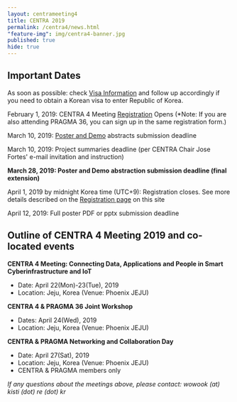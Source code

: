 ```yaml
---
layout: centrameeting4
title: CENTRA 2019
permalink: /centra4/news.html
"feature-img": img/centra4-banner.jpg
published: true
hide: true
---
```

  
## Important Dates

As soon as possible: check [Visa Information](http://www.globalcentra.org/centra4/visainfo.html) and follow up accordingly if you need to obtain a Korean visa to enter Republic of Korea.  

February 1, 2019: CENTRA 4 Meeting [Registration](http://www.globalcentra.org/centra4/registration.html) Opens (*Note: If you are also attending PRAGMA 36, you can sign up in the same registration form.)  

March 10, 2019: [Poster and Demo](http://www.globalcentra.org/centra4/poster.html) abstracts submission deadline  

March 10, 2019: Project summaries deadline (per CENTRA Chair Jose Fortes' e-mail invitation and instruction)

**March 28, 2019: Poster and Demo abstraction submission deadline (final extension)** 

April 1, 2019 by midnight Korea time (UTC+9): Registration closes. See more details described on the [Registration page](http://www.globalcentra.org/centra4/registration.html) on this site    

April 12, 2019: Full poster PDF or pptx submission deadline
    

## Outline of CENTRA 4 Meeting 2019 and co-located events 

**CENTRA 4 Meeting: Connecting Data, Applications and People in Smart Cyberinfrastructure and IoT**  
* Date: April 22(Mon)-23(Tue), 2019  
* Location: Jeju, Korea (Venue: Phoenix JEJU)  

**CENTRA 4 & PRAGMA 36 Joint Workshop**  
* Dates: April 24(Wed), 2019 
* Location: Jeju, Korea (Venue: Phoenix JEJU)  

**CENTRA & PRAGMA Networking and Collaboration Day**  
* Date: April 27(Sat), 2019 
* Location: Jeju, Korea (Venue: Phoenix JEJU)  
* CENTRA & PRAGMA members only  

*If any questions about the meetings above, please contact: wowook (at) kisti (dot) re (dot) kr*  

